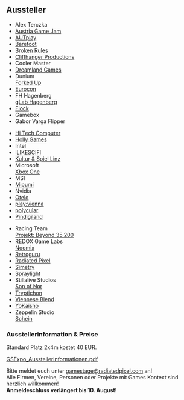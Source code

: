 ## Aussteller

<div class="grid">
    <div class="grid__item lap--one-third">
      <ul>
        <li>Alex Terczka</li>
        <li><a href="http://austriagamejam.org/">Austria Game Jam</a></li>
        <li><a href="http://www.autplay.at/">AUTplay</a></li>
        <li><a  href="http://portfolio.mediacube.at/projects/2014-barefoot">Barefoot</a></li>
        <li><a href="http://brokenrul.es/">Broken Rules</a></li>
        <li><a href="http://www.cliffhanger-productions.com/#cliffhanger">Cliffhanger Productions</a></li>
        <li>Cooler Master</li>
        <li><a href="http://www.dreamlandgames.at/">Dreamland Games</a></li>
        <li>Dunium<br/><a href="http://www.dunium.com/">Forked Up</a></li>
        <li><a href="http://www.retroboerse.de/eurocon-2014/">Eurocon</a></li>
        <li>FH Hagenberg<br/><a href="https://www.facebook.com/glabhagenberg">gLab Hagenberg</a></li>
        <li><a href="http://kommunikationsarchiv.werbungsalzburg.at/wks/projekte/5457/">Flock</a></li>
        <li>Gamebox</li>
        <li>Gabor Varga Flipper</li>
      </ul>
    </div><!--
 --><div class="grid__item lap--one-third">
     <ul>
       <li><a href="http://www.hitech-gamer.com/">Hi Tech Computer</a></li>
       <li><a href="www.holly-games.at">Holly Games</a></li>
       <li>Intel</li>
       <li><a href="http://www.ilikescifi.com/">ILIKESCIFI</a></li>
       <li><a href="http://bastelspiele.jimdo.com/">Kultur & Spiel Linz</a></li>
       <li>Microsoft<br/><a href="http://xbox.com">Xbox One</a></li>
       <li>MSI</li>
       <li><a href="http://www.mipumi.com/">Mipumi</a></li>
       <li>Nvidia</li>
       <li><a href="http://www.otelo.or.at/">Otelo</a></li>
       <li><a href="http://playvienna.com/">play:vienna</a></li>
       <li><a href="http://www.polycular.com/">polycular</a></li>
       <li><a href="http://www.pinball.at">Pindigiland</a></li>
     </ul>
   </div><!--
 --><div class="grid__item lap--one-third">
     <ul>
       <li>Racing Team<br/><a href="http://b35200.simonwallner.at/">Projekt: Beyond 35.200</a></li>
       <li>REDOX Game Labs<br/><a href="http://redox-labs.com/noomix/">Noomix</a></li>
       <li><a href="http://www.retroguru.com">Retroguru</a></li>
       <li><a href="radiatedpixel.com">Radiated Pixel</a></li>
       <li><a href="http://portfolio.multimediaart.at/projects/2014-simetry">Simetry</a></li>
       <li><a href="http://spraylight.at/">Spraylight</a></li>
       <li>Stillalive Studios<br/><a href="http://sonofnor.com/about/">Son of Nor</a></li>
       <li><a href="https://portfolio.multimediaart.at/system/projects/1627/downloads/7036/download.pdf">Tryptichon</a></li>
       <li><a href="http://vienneseblend.org/">Viennese Blend</a></li>
       <li><a href="https://www.facebook.com/YoKaisho">YoKaisho</a></li>
       <li>Zeppelin Studio<br/><a href="www.scheingame.com">Schein</a></li>
     </ul>
   </div>
</div>

### Ausstellerinformation & Preise

Standard Platz 2x4m kostet 40 EUR.

[GSExpo_Ausstellerinformationen.pdf](https://drive.google.com/file/d/0ByKHPcUzsvtBeDg4cHBGYlN3VUU/edit?usp=sharing)
<br/>

Bitte meldet euch unter [gamestage@radiatedpixel.com](mailto:gamestage@radiatedpixel.com) an!<br/>
Alle Firmen, Vereine, Personen oder Projekte mit Games Kontext sind herzlich willkommen!
<br/>
**Anmeldeschluss verlängert bis 10. August!**







